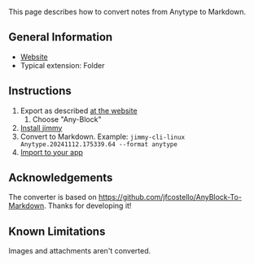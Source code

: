This page describes how to convert notes from Anytype to Markdown.

## General Information

- [Website](https://anytype.io/)
- Typical extension: Folder

## Instructions

1. Export as described [at the website](https://doc.anytype.io/anytype-docs/basics/import-export)
    1. Choose "Any-Block"
2. [Install jimmy](../index.md#installation)
3. Convert to Markdown. Example: `jimmy-cli-linux Anytype.20241112.175339.64 --format anytype`
4. [Import to your app](../import_instructions.md)

## Acknowledgements

The converter is based on <https://github.com/jfcostello/AnyBlock-To-Markdown>. Thanks for developing it!

## Known Limitations

Images and attachments aren't converted.
